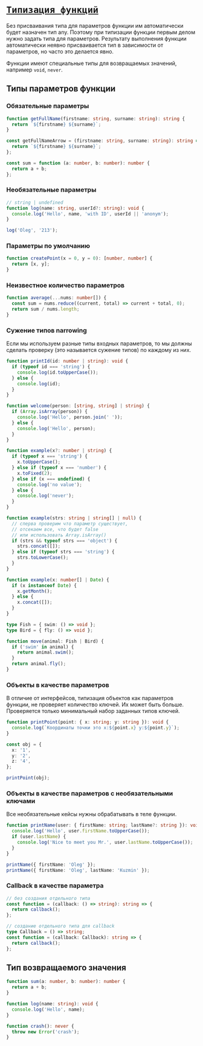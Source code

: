# [`Типизация функций`](../index.md)

Без присваивания типа для параметров функции им автоматически будет назначен тип any. Поэтому при типизации функции первым делом нужно задать типа для параметров. Результату выполнения функции автоматически неявно присваивается тип в зависимости от параметров, но часто это делается явно.

Функции имеют специальные типы для возвращаемых значений, например `void`, `never`.

## Типы параметров функции

### Обязательные параметры

```ts
function getFullName(firstname: string, surname: string): string {
  return `${firstname} ${surname}`;
}

const getFullNameArrow = (firstname: string, surname: string): string => {
  return `${firstname} ${surname}`;
};

const sum = function (a: number, b: number): number {
  return a + b;
};
```

### Необязательные параметры

```ts
// string | undefined
function log(name: string, userId?: string): void {
  console.log('Hello', name, 'with ID', userId || 'anonym');
}

log('Oleg', '213');
```

### Параметры по умолчанию

```ts
function createPoint(x = 0, y = 0): [number, number] {
  return [x, y];
}
```

### Неизвестное количество параметров

```ts
function average(...nums: number[]) {
  const sum = nums.reduce((current, total) => current + total, 0);
  return sum / nums.length;
}
```

### Сужение типов narrowing

Если мы используем разные типы входных параметров, то мы должны сделать проверку (это называется сужение типов) по каждому из них.

```ts
function printId(id: number | string): void {
  if (typeof id === 'string') {
    console.log(id.toUpperCase());
  } else {
    console.log(id);
  }
}
```

```ts
function welcome(person: [string, string] | string) {
  if (Array.isArray(person)) {
    console.log('Hello', person.join(' '));
  } else {
    console.log('Hello', person);
  }
}
```

```ts
function example(x?: number | string) {
  if (typeof x === 'string') {
    x.toUpperCase();
  } else if (typeof x === 'number') {
    x.toFixed(2);
  } else if (x === undefined) {
    console.log('no value');
  } else {
    console.log('never');
  }
}
```

```ts
function example(strs: string | string[] | null) {
  // сперва проверим что параметр существует,
  // отсекаем все, что будет false
  // или использовать Array.isArray()
  if (strs && typeof strs === 'object') {
    strs.concat([]);
  } else if (typeof strs === 'string') {
    strs.toLowerCase();
  }
}
```

```ts
function example(x: number[] | Date) {
  if (x instanceof Date) {
    x.getMonth();
  } else {
    x.concat([]);
  }
}
```

```ts
type Fish = { swim: () => void };
type Bird = { fly: () => void };

function move(animal: Fish | Bird) {
  if ('swim' in animal) {
    return animal.swim();
  }
  return animal.fly();
}
```

### Объекты в качестве параметров

В отличие от интерфейсов, типизация объектов как параметров функции, не проверяет количество ключей. Их может быть больше. Проверяется только минимальный набор заданных типов ключей.

```ts
function printPoint(point: { x: string; y: string }): void {
  console.log(`Координаты точки это x:${point.x} y:${point.y}`);
}

const obj = {
  x: '1',
  y: '2',
  z: '4',
};

printPoint(obj);
```

### Объекты в качестве параметров с необязательными ключами

Все необязательные кейсы нужны обрабатывать в теле функции.

```ts
function printName(user: { firstName: string; lastName?: string }): void {
  console.log('Hello', user.firstName.toUpperCase());
  if (user.lastName) {
    console.log('Nice to meet you Mr.', user.lastName.toUpperCase());
  }
}

printName({ firstName: 'Oleg' });
printName({ firstName: 'Oleg', lastName: 'Kuzmin' });
```

### Callback в качестве параметра

```ts
// без создания отдельного типа
const function = (callback: () => string): string => {
  return callback();
};

// создание отдельного типа для callback
type Callback = () => string;
const function = (callback: Callback): string => {
  return callback();
};
```

## Тип возвращаемого значения

```ts
function sum(a: number, b: number): number {
  return a + b;
}

function log(name: string): void {
  console.log('Hello', name);
}

function crash(): never {
  throw new Error('crash');
}
```
